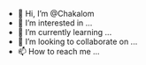 - 👋 Hi, I’m @Chakalom
- 👀 I’m interested in ...
- 🌱 I’m currently learning ...
- 💞️ I’m looking to collaborate on ...
- 📫 How to reach me ...

<!---
Chakalom/Chakalom is a ✨ special ✨ repository because its `README.md` (this file) appears on your GitHub profile.
You can click the Preview link to take a look at your changes.
--->
